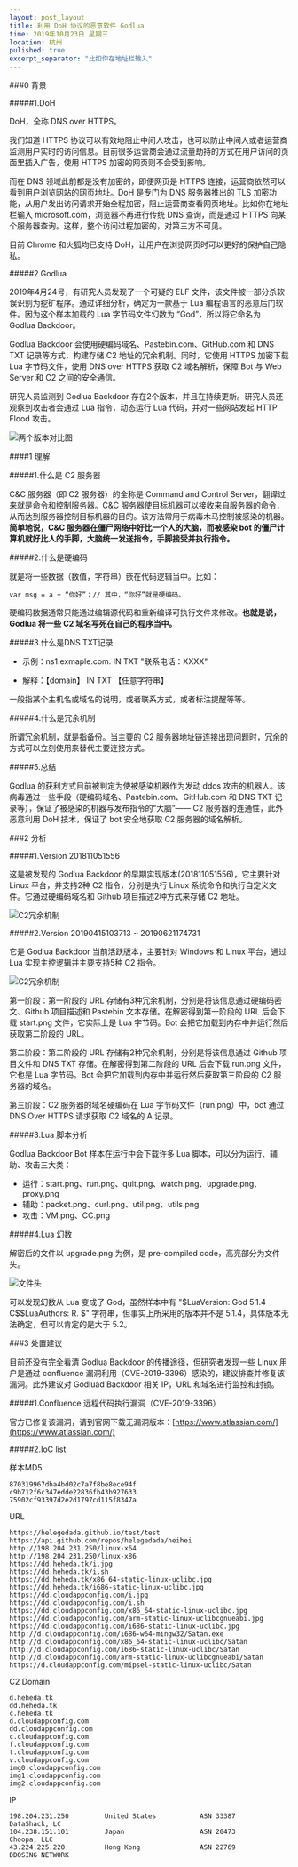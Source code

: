 ```yaml
---
layout: post_layout
title: 利用 DoH 协议的恶意软件 Godlua
time: 2019年10月23日 星期三
location: 杭州
pulished: true
excerpt_separator: "比如你在地址栏输入"
---
```


###0 背景

#####1.DoH

DoH，全称 DNS over HTTPS。

我们知道 HTTPS 协议可以有效地阻止中间人攻击，也可以防止中间人或者运营商监测用户实时的访问信息。目前很多运营商会通过流量劫持的方式在用户访问的页面里插入广告，使用 HTTPS 加密的网页则不会受到影响。

而在 DNS 领域此前都是没有加密的，即便网页是 HTTPS 连接，运营商依然可以看到用户浏览网站的网页地址。DoH 是专门为 DNS 服务器推出的 TLS 加密功能，从用户发出访问请求开始全程加密，阻止运营商查看网页地址。比如你在地址栏输入 microsoft.com，浏览器不再进行传统 DNS 查询，而是通过 HTTPS 向某个服务器查询。这样，整个访问过程加密的，对第三方不可见。

目前 Chrome 和火狐均已支持 DoH，让用户在浏览网页时可以更好的保护自己隐私。

#####2.Godlua

2019年4月24号，有研究人员发现了一个可疑的 ELF 文件，该文件被一部分杀软误识别为挖矿程序。通过详细分析，确定为一款基于 Lua 编程语言的恶意后门软件。因为这个样本加载的 Lua 字节码文件幻数为 “God”，所以将它命名为 Godlua Backdoor。

Godlua Backdoor 会使用硬编码域名、Pastebin.com、GitHub.com 和 DNS TXT 记录等方式，构建存储 C2 地址的冗余机制。同时，它使用 HTTPS 加密下载 Lua 字节码文件，使用 DNS over HTTPS 获取 C2 域名解析，保障 Bot 与 Web Server 和 C2 之间的安全通信。

研究人员监测到 Godlua Backdoor 存在2个版本，并且在持续更新。研究人员还观察到攻击者会通过 Lua 指令，动态运行 Lua 代码，并对一些网站发起 HTTP Flood 攻击。

![两个版本对比图](https://upload-images.jianshu.io/upload_images/9628399-651dc47a26c520b2.PNG?imageMogr2/auto-orient/strip%7CimageView2/2/w/1240)

####1 理解

#####1.什么是 C2 服务器

C&C 服务器（即 C2 服务器）的全称是 Command and Control Server，翻译过来就是命令和控制服务器。C&C 服务器使目标机器可以接收来自服务器的命令，从而达到服务器控制目标机器的目的。该方法常用于病毒木马控制被感染的机器。**简单地说，C&C 服务器在僵尸网络中好比一个人的大脑，而被感染 bot 的僵尸计算机就好比人的手脚，大脑统一发送指令，手脚接受并执行指令。**

#####2.什么是硬编码

就是将一些数据（数值，字符串）嵌在代码逻辑当中。比如：

```
var msg = a + “你好”；// 其中，“你好”就是硬编码。
```

硬编码数据通常只能通过编辑源代码和重新编译可执行文件来修改。**也就是说，Godlua 将一些 C2 域名写死在自己的程序当中。**

#####3.什么是DNS TXT记录

* 示例：ns1.exmaple.com. IN TXT "联系电话：XXXX"

* 解释：【domain】 IN TXT 【任意字符串】

一般指某个主机名或域名的说明，或者联系方式，或者标注提醒等等。

#####4.什么是冗余机制

所谓冗余机制，就是指备份。当主要的 C2 服务器地址链连接出现问题时，冗余的方式可以立刻使用来替代主要连接方式。

#####5.总结

Godlua 的获利方式目前被判定为使被感染机器作为发动 ddos 攻击的机器人。该病毒通过一些手段（硬编码域名、Pastebin.com、GitHub.com 和 DNS TXT 记录等），保证了被感染的机器与发布指令的“大脑”—— C2 服务器的连通性，此外恶意利用 DoH 技术，保证了 bot 安全地获取 C2 服务器的域名解析。

###2 分析

#####1.Version 201811051556

这是被发现的 Godlua Backdoor 的早期实现版本(201811051556)，它主要针对 Linux 平台，并支持2种 C2 指令，分别是执行 Linux 系统命令和执行自定义文件。它通过硬编码域名和 Github 项目描述2种方式来存储 C2 地址。

![C2冗余机制](https://upload-images.jianshu.io/upload_images/9628399-468d7d4ea3187202.PNG?imageMogr2/auto-orient/strip%7CimageView2/2/w/1240)

#####2.Version 20190415103713 ~ 20190621174731

它是 Godlua Backdoor 当前活跃版本，主要针对 Windows 和 Linux 平台，通过 Lua 实现主控逻辑并主要支持5种 C2 指令。

![C2冗余机制](https://upload-images.jianshu.io/upload_images/9628399-8dd4a966d3b5ca68.PNG?imageMogr2/auto-orient/strip%7CimageView2/2/w/1240)

第一阶段：第一阶段的 URL 存储有3种冗余机制，分别是将该信息通过硬编码密文、Github 项目描述和 Pastebin 文本存储。在解密得到第一阶段的 URL 后会下载 start.png 文件，它实际上是 Lua 字节码。Bot 会把它加载到内存中并运行然后获取第二阶段的 URL。

第二阶段：第二阶段的 URL 存储有2种冗余机制，分别是将该信息通过 Github 项目文件和 DNS TXT 存储。在解密得到第二阶段的 URL 后会下载 run.png 文件，它也是 Lua 字节码。Bot 会把它加载到内存中并运行然后获取第三阶段的 C2 服务器的域名。

第三阶段：C2 服务器的域名硬编码在 Lua 字节码文件（run.png）中，bot 通过 DNS Over HTTPS 请求获取 C2 域名的 A 记录。

#####3.Lua 脚本分析

Godlua Backdoor Bot 样本在运行中会下载许多 Lua 脚本，可以分为运行、辅助、攻击三大类：

* 运行：start.png、run.png、quit.png、watch.png、upgrade.png、proxy.png
* 辅助：packet.png、curl.png、util.png、utils.png
* 攻击：VM.png、CC.png

#####4.Lua 幻数

解密后的文件以 upgrade.png 为例，是 pre-compiled code，高亮部分为文件头。

![文件头](https://upload-images.jianshu.io/upload_images/9628399-a63be71d508751fa.PNG?imageMogr2/auto-orient/strip%7CimageView2/2/w/1240)

可以发现幻数从 Lua 变成了 God，虽然样本中有 "\$LuaVersion: God 5.1.4 C$$LuaAuthors: R. \$" 字符串，但事实上所采用的版本并不是 5.1.4，具体版本无法确定，但可以肯定的是大于 5.2。

###3 处置建议

目前还没有完全看清 Godlua Backdoor 的传播途径，但研究者发现一些 Linux 用户是通过 confluence 漏洞利用（CVE-2019-3396）感染的，建议排查并修复该漏洞。此外建议对 Godluad Backdoor 相关 IP，URL 和域名进行监控和封锁。

#####1.Confluence 远程代码执行漏洞（CVE-2019-3396）

官方已修复该漏洞，请到官网下载无漏洞版本：[https://www.atlassian.com/](https://www.atlassian.com/)

#####2.IoC list

样本MD5

```
870319967dba4bd02c7a7f8be8ece94f
c9b712f6c347edde22836fb43b927633
75902cf93397d2e2d1797cd115f8347a
```

URL

```
https://helegedada.github.io/test/test
https://api.github.com/repos/helegedada/heihei
http://198.204.231.250/linux-x64
http://198.204.231.250/linux-x86
https://dd.heheda.tk/i.jpg
https://dd.heheda.tk/i.sh
https://dd.heheda.tk/x86_64-static-linux-uclibc.jpg
https://dd.heheda.tk/i686-static-linux-uclibc.jpg
https://dd.cloudappconfig.com/i.jpg
https://dd.cloudappconfig.com/i.sh
https://dd.cloudappconfig.com/x86_64-static-linux-uclibc.jpg
https://dd.cloudappconfig.com/arm-static-linux-uclibcgnueabi.jpg
https://dd.cloudappconfig.com/i686-static-linux-uclibc.jpg
http://d.cloudappconfig.com/i686-w64-mingw32/Satan.exe
http://d.cloudappconfig.com/x86_64-static-linux-uclibc/Satan
http://d.cloudappconfig.com/i686-static-linux-uclibc/Satan
http://d.cloudappconfig.com/arm-static-linux-uclibcgnueabi/Satan
https://d.cloudappconfig.com/mipsel-static-linux-uclibc/Satan
```

C2 Domain

 ```
d.heheda.tk
dd.heheda.tk
c.heheda.tk
d.cloudappconfig.com
dd.cloudappconfig.com
c.cloudappconfig.com
f.cloudappconfig.com
t.cloudappconfig.com
v.cloudappconfig.com
img0.cloudappconfig.com
img1.cloudappconfig.com
img2.cloudappconfig.com
```

IP

```
198.204.231.250     	United States       	ASN 33387           	DataShack, LC       
104.238.151.101     	Japan               	ASN 20473           	Choopa, LLC         
43.224.225.220      	Hong Kong           	ASN 22769           	DDOSING NETWORK    
```